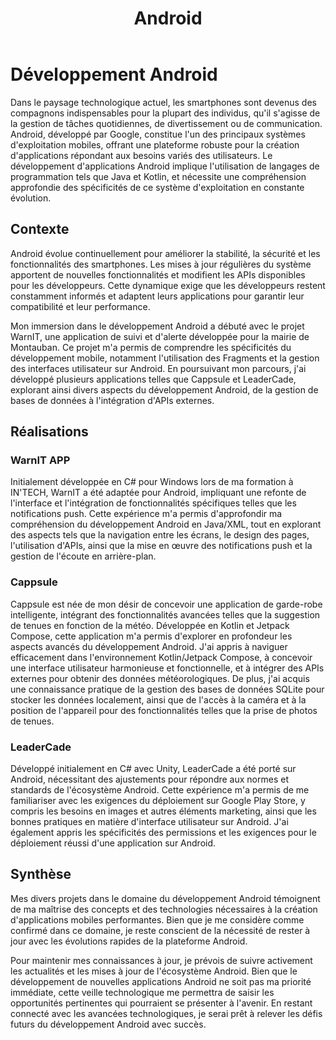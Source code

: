 ﻿---
layout: post
title:  "Android"
permalink: "/mobile_android"
---

# Développement Android

Dans le paysage technologique actuel, les smartphones sont devenus des compagnons indispensables pour la plupart des individus, qu'il s'agisse de la gestion de tâches quotidiennes, de divertissement ou de communication. Android, développé par Google, constitue l'un des principaux systèmes d'exploitation mobiles, offrant une plateforme robuste pour la création d'applications répondant aux besoins variés des utilisateurs. Le développement d'applications Android implique l'utilisation de langages de programmation tels que Java et Kotlin, et nécessite une compréhension approfondie des spécificités de ce système d'exploitation en constante évolution.

## Contexte

Android évolue continuellement pour améliorer la stabilité, la sécurité et les fonctionnalités des smartphones. Les mises à jour régulières du système apportent de nouvelles fonctionnalités et modifient les APIs disponibles pour les développeurs. Cette dynamique exige que les développeurs restent constamment informés et adaptent leurs applications pour garantir leur compatibilité et leur performance.

Mon immersion dans le développement Android a débuté avec le projet WarnIT, une application de suivi et d'alerte développée pour la mairie de Montauban. Ce projet m'a permis de comprendre les spécificités du développement mobile, notamment l'utilisation des Fragments et la gestion des interfaces utilisateur sur Android. En poursuivant mon parcours, j'ai développé plusieurs applications telles que Cappsule et LeaderCade, explorant ainsi divers aspects du développement Android, de la gestion de bases de données à l'intégration d'APIs externes.

## Réalisations

### WarnIT APP

Initialement développée en C# pour Windows lors de ma formation à IN'TECH, WarnIT a été adaptée pour Android, impliquant une refonte de l'interface et l'intégration de fonctionnalités spécifiques telles que les notifications push. Cette expérience m'a permis d'approfondir ma compréhension du développement Android en Java/XML, tout en explorant des aspects tels que la navigation entre les écrans, le design des pages, l'utilisation d'APIs, ainsi que la mise en œuvre des notifications push et la gestion de l'écoute en arrière-plan.

### Cappsule

Cappsule est née de mon désir de concevoir une application de garde-robe intelligente, intégrant des fonctionnalités avancées telles que la suggestion de tenues en fonction de la météo. Développée en Kotlin et Jetpack Compose, cette application m'a permis d'explorer en profondeur les aspects avancés du développement Android. J'ai appris à naviguer efficacement dans l'environnement Kotlin/Jetpack Compose, à concevoir une interface utilisateur harmonieuse et fonctionnelle, et à intégrer des APIs externes pour obtenir des données météorologiques. De plus, j'ai acquis une connaissance pratique de la gestion des bases de données SQLite pour stocker les données localement, ainsi que de l'accès à la caméra et à la position de l'appareil pour des fonctionnalités telles que la prise de photos de tenues.

### LeaderCade

Développé initialement en C# avec Unity, LeaderCade a été porté sur Android, nécessitant des ajustements pour répondre aux normes et standards de l'écosystème Android. Cette expérience m'a permis de me familiariser avec les exigences du déploiement sur Google Play Store, y compris les besoins en images et autres éléments marketing, ainsi que les bonnes pratiques en matière d'interface utilisateur sur Android. J'ai également appris les spécificités des permissions et les exigences pour le déploiement réussi d'une application sur Android.

## Synthèse

Mes divers projets dans le domaine du développement Android témoignent de ma maîtrise des concepts et des technologies nécessaires à la création d'applications mobiles performantes. Bien que je me considère comme confirmé dans ce domaine, je reste conscient de la nécessité de rester à jour avec les évolutions rapides de la plateforme Android.

Pour maintenir mes connaissances à jour, je prévois de suivre activement les actualités et les mises à jour de l'écosystème Android. Bien que le développement de nouvelles applications Android ne soit pas ma priorité immédiate, cette veille technologique me permettra de saisir les opportunités pertinentes qui pourraient se présenter à l'avenir. En restant connecté avec les avancées technologiques, je serai prêt à relever les défis futurs du développement Android avec succès.